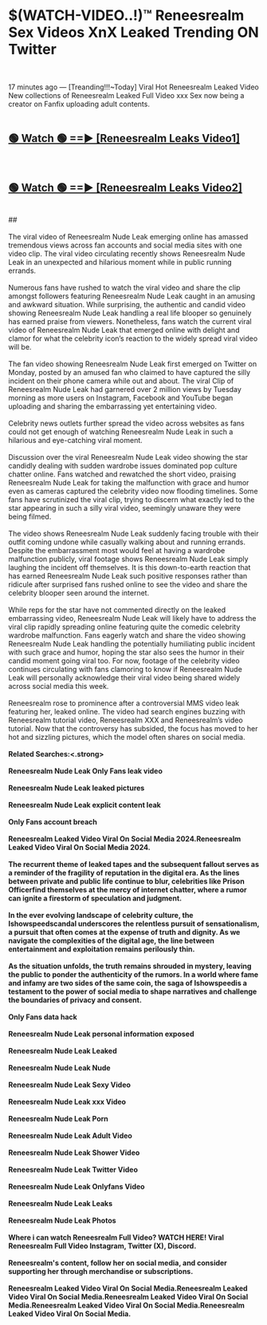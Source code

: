 # $(WATCH-VIDEO..!)™ Reneesrealm Sex Videos XnX Leaked Trending ON Twitter<br>
<br>

17 minutes ago — [Treanding!!!~Today] Viral Hot Reneesrealm Leaked Video New collections of Reneesrealm Leaked Full Video xxx Sex now being a creator on Fanfix uploading adult contents.
<br>
 <br>

##  <a href="https://best2vid.blogspot.com?title=Reneesrealm">🟢 Watch 🟢 ==► [Reneesrealm Leaks Video1]</a><br>
  <br>

##  <a href="https://best2vid.blogspot.com?title=Reneesrealm">🟢 Watch 🟢 ==► [Reneesrealm Leaks Video2]</a><br>
  <br>
  ##
  <br>
  <br>
The viral video of Reneesrealm Nude Leak emerging online has amassed tremendous views across fan accounts and social media sites with one video clip. The viral video circulating recently shows Reneesrealm Nude Leak in an unexpected and hilarious moment while in public running errands.
<br><br>
Numerous fans have rushed to watch the viral video and share the clip amongst followers featuring Reneesrealm Nude Leak caught in an amusing and awkward situation. While surprising, the authentic and candid video showing Reneesrealm Nude Leak handling a real life blooper so genuinely has earned praise from viewers. Nonetheless, fans watch the current viral video of Reneesrealm Nude Leak that emerged online with delight and clamor for what the celebrity icon’s reaction to the widely spread viral video will be.
<br><br>
The fan video showing Reneesrealm Nude Leak first emerged on Twitter on Monday, posted by an amused fan who claimed to have captured the silly incident on their phone camera while out and about. The viral Clip of Reneesrealm Nude Leak had garnered over 2 million views by Tuesday morning as more users on Instagram, Facebook and YouTube began uploading and sharing the embarrassing yet entertaining video.
<br><br>
Celebrity news outlets further spread the video across websites as fans could not get enough of watching Reneesrealm Nude Leak in such a hilarious and eye-catching viral moment.
<br><br>
Discussion over the viral Reneesrealm Nude Leak video showing the star candidly dealing with sudden wardrobe issues dominated pop culture chatter online. Fans watched and rewatched the short video, praising Reneesrealm Nude Leak for taking the malfunction with grace and humor even as cameras captured the celebrity video now flooding timelines. Some fans have scrutinized the viral clip, trying to discern what exactly led to the star appearing in such a silly viral video, seemingly unaware they were being filmed.
<br><br>
The video shows Reneesrealm Nude Leak suddenly facing trouble with their outfit coming undone while casually walking about and running errands. Despite the embarrassment most would feel at having a wardrobe malfunction publicly, viral footage shows Reneesrealm Nude Leak simply laughing the incident off themselves. It is this down-to-earth reaction that has earned Reneesrealm Nude Leak such positive responses rather than ridicule after surprised fans rushed online to see the video and share the celebrity blooper seen around the internet.
<br><br>
While reps for the star have not commented directly on the leaked embarrassing video, Reneesrealm Nude Leak will likely have to address the viral clip rapidly spreading online featuring quite the comedic celebrity wardrobe malfunction. Fans eagerly watch and share the video showing Reneesrealm Nude Leak handling the potentially humiliating public incident with such grace and humor, hoping the star also sees the humor in their candid moment going viral too. For now, footage of the celebrity video continues circulating with fans clamoring to know if Reneesrealm Nude Leak will personally acknowledge their viral video being shared widely across social media this week.
<br><br>
Reneesrealm rose to prominence after a controversial MMS video leak featuring her, leaked online. The video had search engines buzzing with Reneesrealm tutorial video, Reneesrealm XXX and Reneesrealm’s video tutorial. Now that the controversy has subsided, the focus has moved to her hot and sizzling pictures, which the model often shares on social media.
<br><br>
<strong>Related Searches:<.strong>
<br><br>
Reneesrealm Nude Leak Only Fans leak video
<br><br>
Reneesrealm Nude Leak leaked pictures
<br><br>
Reneesrealm Nude Leak explicit content leak
<br><br>
Only Fans account breach
<br><br>
Reneesrealm Leaked Video Viral On Social Media 2024.Reneesrealm Leaked Video Viral On Social Media 2024.
<br><br>
The recurrent theme of leaked tapes and the subsequent fallout serves as a reminder of the fragility of reputation in the digital era. As the lines between private and public life continue to blur, celebrities like Prison Officerfind themselves at the mercy of internet chatter, where a rumor can ignite a firestorm of speculation and judgment.
<br><br>
In the ever evolving landscape of celebrity culture, the Ishowspeedscandal underscores the relentless pursuit of sensationalism, a pursuit that often comes at the expense of truth and dignity. As we navigate the complexities of the digital age, the line between entertainment and exploitation remains perilously thin.
<br><br>
As the situation unfolds, the truth remains shrouded in mystery, leaving the public to ponder the authenticity of the rumors. In a world where fame and infamy are two sides of the same coin, the saga of Ishowspeedis a testament to the power of social media to shape narratives and challenge the boundaries of privacy and consent.
<br><br>
Only Fans data hack
<br><br>
Reneesrealm Nude Leak personal information exposed
<br><br>
Reneesrealm Nude Leak Leaked
<br><br>
Reneesrealm Nude Leak Nude
<br><br>
Reneesrealm Nude Leak Sexy Video
<br><br>
Reneesrealm Nude Leak xxx Video
<br><br>
Reneesrealm Nude Leak Porn
<br><br>
Reneesrealm Nude Leak Adult Video
<br><br>
Reneesrealm Nude Leak Shower Video
<br><br>
Reneesrealm Nude Leak Twitter Video
<br><br>
Reneesrealm Nude Leak Onlyfans Video
<br><br>
Reneesrealm Nude Leak Leaks
<br><br>
Reneesrealm Nude Leak Photos
<br><br>
Where i can watch Reneesrealm Full Video? WATCH HERE! Viral Reneesrealm Full Video Instagram, Twitter (X), Discord.
<br><br>
Reneesrealm's content, follow her on social media, and consider supporting her through merchandise or subscriptions.
<br><br>
Reneesrealm Leaked Video Viral On Social Media.Reneesrealm Leaked Video Viral On Social Media.Reneesrealm Leaked Video Viral On Social Media.Reneesrealm Leaked Video Viral On Social Media.Reneesrealm Leaked Video Viral On Social Media.